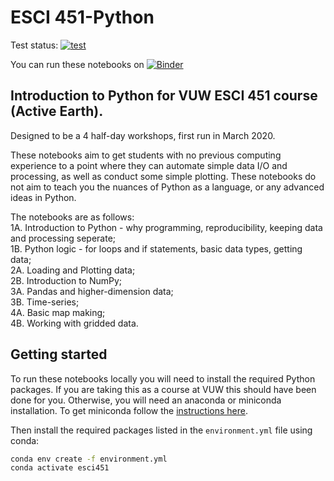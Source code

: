 # ESCI 451-Python

Test status: [![test](https://github.com/calum-chamberlain/ESCI451-Python/actions/workflows/runtests.yml/badge.svg)](https://github.com/calum-chamberlain/ESCI451-Python/actions/workflows/runtests.yml)

You can run these notebooks on [![Binder](https://mybinder.org/badge_logo.svg)](https://mybinder.org/v2/gh/calum-chamberlain/ESCI451-Python/master)

## Introduction to Python for VUW ESCI 451 course (Active Earth). 
Designed to be a 4 half-day workshops, first run in March 2020.

These notebooks aim to get students with no previous computing experience to a point where they can
automate simple data I/O and processing, as well as conduct some simple plotting.  These notebooks
do not aim to teach you the nuances of Python as a language, or any advanced ideas in Python.

The notebooks are as follows:  
1A. Introduction to Python - why programming, reproducibility, keeping data and processing seperate;  
1B. Python logic - for loops and if statements, basic data types, getting data;  
2A. Loading and Plotting data;  
2B. Introduction to NumPy;  
3A. Pandas and higher-dimension data;  
3B. Time-series;  
4A. Basic map making;  
4B. Working with gridded data.  

## Getting started

To run these notebooks locally you will need to install the required Python packages. If you are taking
this as a course at VUW this should have been done for you.  Otherwise, you will need an anaconda or
miniconda installation.  To get miniconda follow the [instructions here](https://docs.conda.io/en/latest/miniconda.html).

Then install the required packages listed in the `environment.yml` file using conda:

```bash
conda env create -f environment.yml
conda activate esci451
```
